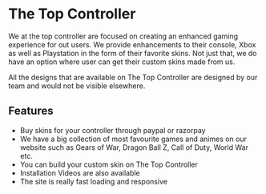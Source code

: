 # The Top Controller

We at the top controller are focused on creating an enhanced gaming experience for out users. We provide enhancements to their console, Xbox as well as Playstation in the form of their favorite skins. Not just that, we do have an option where user can get their custom skins made from us.

All the designs that are available on The Top Controller are designed by our team and would not be visible elsewhere.

## Features

- Buy skins for your controller through paypal or razorpay
- We have a big collection of most favourite games and animes on our website such as Gears of War, Dragon Ball Z, Call of Duty, World War etc.
- You can build your custom skin on The Top Controller
- Installation Videos are also available
- The site is really fast loading and responsive
